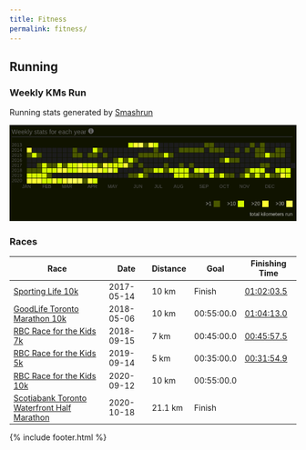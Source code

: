 ```yaml
---
title: Fitness
permalink: fitness/
---
```


## Running

### Weekly KMs Run

Running stats generated by [Smashrun](https://www.smashrun.com/)

![Running KMs](assets/images/running-kms.png)

### Races

| Race | Date | Distance | Goal | Finishing Time |
|------|------|----------|------|----------------|
| [Sporting Life 10k](http://www.sportinglife10k.ca/) | 2017-05-14 | 10 km | Finish | [01:02:03.5](https://www.sportstats.ca/display-results.xhtml?raceid=43449&bib=15274) |
| [GoodLife Toronto Marathon 10k](http://www.torontomarathon.com/races/10k-run/) | 2018-05-06 | 10 km | 00:55:00.0 | [01:04:13.0](https://www.sportstats.ca/display-results.xhtml?raceid=93240&bib=10225) |
| [RBC Race for the Kids 7k](http://www.rbcraceforthekids.ca/) | 2018-09-15 | 7 km | 00:45:00.0 | [00:45:57.5](https://www.sportstats.ca/display-results.xhtml?raceid=94305&bib=731) |
| [RBC Race for the Kids 5k](http://www.rbcraceforthekids.ca/) | 2019-09-14 | 5 km | 00:35:00.0 | [00:31:54.9](https://www.sportstats.ca/display-results.xhtml?raceid=101622&bib=191) |
| [RBC Race for the Kids 10k](http://www.rbcraceforthekids.ca/) | 2020-09-12 | 10 km | 00:55:00.0 |  |
| [Scotiabank Toronto Waterfront Half Marathon](http://www.torontowaterfrontmarathon.com/event-info/half-marathon/) | 2020-10-18 | 21.1 km | Finish | |

{% include footer.html %}
